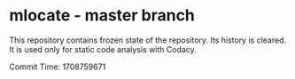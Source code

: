 # mlocate - master branch

This repository contains frozen state of the repository.
Its history is cleared. It is used only for static code
analysis with Codacy.

Commit Time: 1708759671